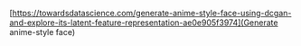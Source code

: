 
[https://towardsdatascience.com/generate-anime-style-face-using-dcgan-and-explore-its-latent-feature-representation-ae0e905f3974](Generate anime-style face)
